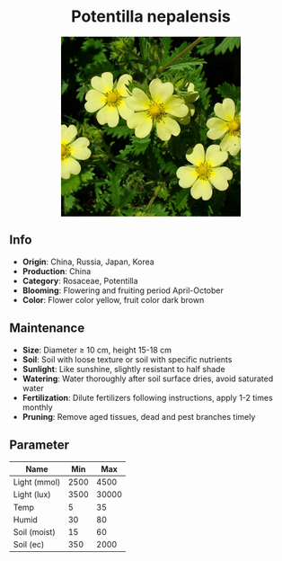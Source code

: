 <h1 align='center'>Potentilla nepalensis</h1>
<p align="center">
    <img 
        align='center'
        width='320'
        src="../images/potentilla nepalensis.png" 
        alt='Potentilla nepalensis' />
</p>

## Info

 - **Origin**: China, Russia, Japan, Korea
 - **Production**: China
 - **Category**: Rosaceae, Potentilla
 - **Blooming**: Flowering and fruiting period April-October
 - **Color**: Flower color yellow, fruit color dark brown

## Maintenance

 - **Size**: Diameter ≥ 10 cm, height 15-18 cm
 - **Soil**: Soil with loose texture or soil with specific nutrients
 - **Sunlight**: Like sunshine, slightly resistant to half shade
 - **Watering**: Water thoroughly after soil surface dries, avoid saturated water
 - **Fertilization**: Dilute fertilizers following instructions, apply 1-2 times monthly
 - **Pruning**: Remove aged tissues, dead and pest branches timely

## Parameter

| Name         | Min  | Max   |
|--------------|------|-------|
| Light (mmol) | 2500 | 4500  |
| Light (lux)  | 3500 | 30000 |
| Temp         | 5    | 35    |
| Humid        | 30   | 80    |
| Soil (moist) | 15   | 60    |
| Soil (ec)    | 350  | 2000  |